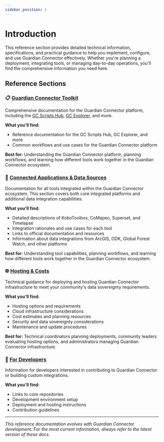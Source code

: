 ```yaml
---
sidebar_position: 1
---
```


# Introduction

This reference section provides detailed technical information, specifications, and practical guidance to help you implement, configure, and use Guardian Connector effectively. Whether you're planning a deployment, integrating tools, or managing day-to-day operations, you'll find the comprehensive information you need here.

## Reference Sections

### 📋 **[Guardian Connector Toolkit](./gc-toolkit/)**

Comprehensive documentation for the Guardian Connector platform, including the [GC Scripts Hub](./gc-toolkit/gc-scripts-hub/), [GC Explorer](./gc-toolkit/gc-explorer/), and more.

**What you'll find:**
- Reference documentation for the GC Scripts Hub, GC Explorer, and more
- Common workflows and use cases for the Guardian Connector platform

**Best for:** Understanding the Guardian Connector platform, planning workflows, and learning how different tools work together in the Guardian Connector ecosystem.

### 🔧 **[Connected Applications & Data Sources](./connected-applications/)**

Documentation for all tools integrated within the Guardian Connector ecosystem. This section covers both core integrated platforms and additional data integration capabilities.

**What you'll find:**
- Detailed descriptions of KoboToolbox, CoMapeo, Superset, and Timelapse
- Integration rationales and use cases for each tool
- Links to official documentation and resources
- Information about data integrations from ArcGIS, ODK, Global Forest Watch, and other platforms

**Best for:** Understanding tool capabilities, planning workflows, and learning how different tools work together in the Guardian Connector ecosystem.

### 🌐 **[Hosting & Costs](./hosting/)**

Technical guidance for deploying and hosting Guardian Connector infrastructure to meet your community's data sovereignty requirements.

**What you'll find:**
- Hosting options and requirements
- Cloud infrastructure considerations
- Cost estimates and planning resources
- Security and data sovereignty considerations
- Maintenance and update procedures

**Best for:** Technical coordinators planning deployments, community leaders evaluating hosting options, and administrators managing Guardian Connector infrastructure.

### 🔧 **[For Developers](./for-developers/)**

Information for developers interested in contributing to Guardian Connector or building custom integrations.

**What you'll find:**
- Links to core repositories
- Development environment setup
- Deployment and hosting instructions
- Contribution guidelines

---

*This reference documentation evolves with Guardian Connector development. For the most current information, always refer to the latest version of these docs.*